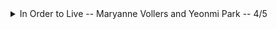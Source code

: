 <details>
	<summary>In Order to Live -- Maryanne Vollers and Yeonmi Park -- 4/5</summary> 
	Amazing book, had me on the edge of my seat until I finished it. The focus on human trafficking in China and the struggles of adjusting to South Korean culture was unexpected but very welcome. 
</details>

